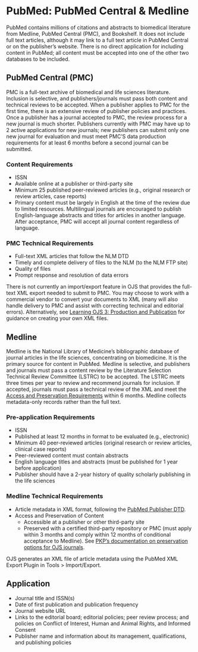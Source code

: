 # PubMed: PubMed Central & Medline

PubMed contains millions of citations and abstracts to biomedical literature from Medline, PubMed Central (PMC), and Bookshelf. It does not include full text articles, although it may link to a full text article in PubMed Central or on the publisher’s website. There is no direct application for including content in PubMed; all content must be accepted into one of the other two databases to be included.

## PubMed Central (PMC)

PMC is a full-text archive of biomedical and life sciences literature. Inclusion is selective, and publishers/journals must pass both content and technical reviews to be accepted. When a publisher applies to PMC for the first time, there is an extensive review of publisher policies and practices. Once a publisher has a journal accepted to PMC, the review process for a new journal is much shorter. Publishers currently with PMC may have up to 2 active applications for new journals; new publishers can submit only one new journal for evaluation and must meet PMC’S data production requirements for at least 6 months before a second journal can be submitted.

### Content Requirements

* ISSN
* Available online at a publisher or third-party site
* Minimum 25 published peer-reviewed articles (e.g., original research or review articles, case reports)
* Primary content must be largely in English at the time of the review due to limited resources. Multilingual journals are encouraged to publish English-language abstracts and titles for articles in another language. After acceptance, PMC will accept all journal content regardless of language.

### PMC Technical Requirements

* Full-text XML articles that follow the NLM DTD
* Timely and complete delivery of files to the NLM (to the NLM FTP site)
* Quality of files
* Prompt response and resolution of data errors

There is not currently an import/export feature in OJS that provides the full-text XML export needed to submit to PMC. You may choose to work with a commercial vendor to convert your documents to XML (many will also handle delivery to PMC and assist with correcting technical and editorial errors). Alternatively, see [Learning OJS 3: Production and Publication](/learning-ojs/en/production-publication#xml-files) for guidance on creating your own XML files.

## Medline

Medline is the National Library of Medicine’s bibliographic database of journal articles in the life sciences, concentrating on biomedicine. It is the primary source for content in PubMed. Medline is selective, and publishers and journals must pass a content review by the Literature Selection Technical Review Committee (LSTRC) to be accepted. The LSTRC meets three times per year to review and recommend journals for inclusion. If accepted, journals must pass a technical review of the XML and meet the [Access and Preservation Requirements](https://www.nlm.nih.gov/medline/medline_policies.html#AccessPreservation) within 6 months. Medline collects metadata-only records rather than the full text.

### Pre-application Requirements

* ISSN
* Published at least 12 months in format to be evaluated (e.g., electronic)
* Minimum 40 peer-reviewed articles (original research or review articles, clinical case reports)
* Peer-reviewed content must contain abstracts
* English language titles and abstracts (must be published for 1 year before application)
* Publisher should have a 2-year history of quality scholarly publishing in the life sciences

### Medline Technical Requirements

* Article metadata in XML format, following the [PubMed Publisher DTD](https://dtd.nlm.nih.gov/ncbi/pubmed/in/PubMed.dtd).
* Access and Preservation of Content
  * Accessible at a publisher or other third-party site
  * Preserved with a certified third-party repository or PMC (must apply within 3 months and comply within 12 months of conditional acceptance to Medline). See [PKP’s documentation on preservation options for OJS journals](/getting-found-staying-found/en/getting-found-staying-found#digital-preservation).

OJS generates an XML file of article metadata using the PubMed XML Export Plugin in Tools > Import/Export.

## Application

* Journal title and ISSN(s)
* Date of first publication and publication frequency
* Journal website URL
* Links to the editorial board; editorial policies; peer review process; and policies on Conflict of Interest, Human and Animal Rights, and Informed Consent
* Publisher name and information about its management, qualifications, and publishing policies

